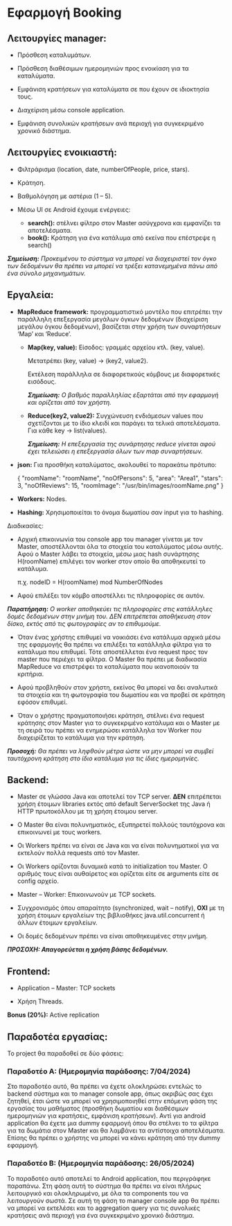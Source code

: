 # Εφαρμογή Booking #

## Λειτουργίες manager: ##

-	Πρόσθεση καταλυμάτων.

-	Πρόσθεση διαθέσιμων ημερομηνιών προς ενοικίαση για τα καταλύματα.

-	Εμφάνιση κρατήσεων για καταλύματα σε που έχουν σε ιδιοκτησία τους.

-	Διαχείριση μέσω console application.

-	Εμφάνιση συνολικών κρατήσεων ανά περιοχή για συγκεκριμένο χρονικό διάστημα.

## Λειτουργίες ενοικιαστή: ##

-	Φιλτράρισμα (location, date, numberOfPeople, price, stars).

-	Κράτηση.

-	Βαθμολόγηση με αστέρια (1 – 5).

-	Μέσω UI σε Android έχουμε ενέργειες:
    - **search():** στέλνει φίλτρο στον Master ασύγχρονα και εμφανίζει τα αποτελέσματα.
    - **book():** Κράτηση για ένα κατάλυμα από εκείνα που επέστρεψε η search()

_**Σημείωση:** Προκειμένου το σύστημα να μπορεί να διαχειριστεί τον όγκο των δεδομένων θα πρέπει να μπορεί να τρέξει κατανεμημένα πάνω από ένα σύνολο μηχανημάτων._

## Εργαλεία: ##

-	**MapReduce framework:** προγραμματιστικό μοντέλο που επιτρέπει την παράλληλη επεξεργασία μεγάλων όγκων δεδομένων (διαχείριση μεγάλου όγκου δεδομένων), βασίζεται στην χρήση των συναρτήσεων ‘Map’ και ‘Reduce’.
    - **Map(key, value):** Είσοδος: γραμμές αρχείου κτλ. (key, value).
      
      Μετατρέπει (key, value) -> (key2, value2).
    
      Εκτέλεση παράλληλα σε διαφορετικούς κόμβους με διαφορετικές εισόδους.
    
      _**Σημείωση:** Ο βαθμός παραλληλίας εξαρτάται από την εφαρμογή και ορίζεται από τον χρήστη._
    
    - **Reduce(key2, value2):** Συγχώνευση ενδιάμεσων values που σχετίζονται με το ίδιο κλειδί και παράγει τα τελικά αποτελέσματα. Για κάθε key -> list(values). 
    
      _**Σημείωση:** Η επεξεργασία της συνάρτησης reduce γίνεται αφού έχει τελειώσει η επεξεργασία όλων των map συναρτήσεων._

-	**json:** Για προσθήκη καταλύματος, ακολουθεί το παρακάτω πρότυπο:

    {
      "roomName": "roomName",
      "noOfPersons": 5,
      "area": "Area1",
      "stars": 3,
      "noOfReviews": 15,
      "roomImage": "/usr/bin/images/roomName.png"
    }

-	**Workers:** Nodes.

-	**Hashing:** Χρησιμοποιείται το όνομα δωματίου σαν input για το hashing.

Διαδικασίες:
-	Αρχική επικοινωνία του console app του manager γίνεται με τον Master, αποστέλλονται όλα τα στοιχεία του καταλύματος μέσω αυτής.
Αφού ο Master λάβει τα στοιχεία, μέσω μιας hash συνάρτησης H(roomName) επιλέγει τον worker στον οποίο θα αποθηκευτεί το κατάλυμα. 

    π.χ. nodeID = H(roomName) mod NumberOfNodes

-	Αφού επιλέξει τον κόμβο αποστέλλει τις πληροφορίες σε αυτόν.

_**Παρατήρηση:** O worker αποθηκεύει τις πληροφορίες στις κατάλληλες δομές δεδομένων στην μνήμη του. ΔΕΝ επιτρέπεται αποθήκευση στον δίσκο, εκτός από τις φωτογραφίες αν το επιθυμούμε._

-	Όταν ένας χρήστης επιθυμεί να νοικιάσει ένα κατάλυμα αρχικά μέσω της εφαρμογής θα πρέπει να επιλέξει τα κατάλληλα φίλτρα για το κατάλυμα που επιθυμεί.
  Τότε αποστέλλεται ένα request προς τον master που περιέχει τα φίλτρα. O Master θα πρέπει με διαδικασία MapReduce να επιστρέφει τα καταλύματα που ικανοποιούν τα κριτήρια.

-	Αφού προβληθούν στον χρήστη, εκείνος θα μπορεί να δει αναλυτικά τα στοιχεία και τη φωτογραφία του δωματίου και να προβεί σε κράτηση εφόσον επιθυμεί.

-	Όταν ο χρήστης πραγματοποιήσει κράτηση, στέλνει ένα request κράτησης στον Master για το συγκεκριμένο κατάλυμα και ο Master με τη σειρά του πρέπει να ενημερώσει κατάλληλα τον Worker που διαχειρίζεται το κατάλυμα για την κράτηση.

_**Προσοχή:** Θα πρέπει να ληφθούν μέτρα ώστε να μην μπορεί να συμβεί ταυτόχρονη κράτηση στο ίδιο κατάλυμα για τις ίδιες ημερομηνίες._

## Backend: ##

-	Master σε γλώσσα Java και αποτελεί τον TCP server. **ΔΕΝ** επιτρέπεται χρήση έτοιμων libraries εκτός από default ServerSocket της Java ή HTTP πρωτοκόλλου με τη χρήση έτοιμου server.

-	O Master θα είναι πολυνηματικός, εξυπηρετεί πολλούς ταυτόχρονα και επικοινωνεί με τους workers.

-	Οι Workers πρέπει να είναι σε Java και να είναι πολυνηματικοί για να εκτελούν πολλά requests από τον Master.

-	Οι Workers ορίζονται δυναμικά κατά το initialization του Master. Ο αριθμός τους είναι αυθαίρετος και ορίζεται είτε σε arguments είτε σε config αρχείο.

-	Master – Worker: Επικοινωνούν με TCP sockets.

-	Συγχρονισμός όπου απαραίτητο (synchronized, wait – notify), **ΟΧΙ** με τη χρήση έτοιμων εργαλείων της βιβλιοθήκες java.util.concurrent ή άλλων έτοιμων εργαλείων.

-	Οι δομές δεδομένων πρέπει να είναι αποθηκευμένες στην μνήμη. 

_**ΠΡΟΣΟΧΗ: Απαγορεύεται η χρήση βάσης δεδομένων.**_

## Frontend: ##
-	Application – Master: TCP sockets

-	Χρήση Threads.

**Bonus (20%):** Active replication

## Παραδοτέα εργασίας: ##
Το project θα παραδοθεί σε δύο φάσεις:

### Παραδοτέο Α: (Ημερομηνία παράδοσης: 7/04/2024) ###
Στο παραδοτέο αυτό, θα πρέπει να έχετε ολοκληρώσει εντελώς το backend σύστημα και το manager console app, όπως ακριβώς σας έχει ζητηθεί, έτσι ώστε να μπορεί να
χρησιμοποιηθεί στην επόμενη φάση της εργασίας του μαθήματος (προσθήκη δωματίου και διαθέσιμων ημερομηνιών για κρατήσεις, εμφάνιση κρατήσεων).
Αντί για android application θα έχετε μια dummy εφαρμογή όπου θα στέλνει το τα φίλτρα για τα δωμάτια στον Master και θα λαμβάνει τα αντίστοιχα αποτελέσματα.
Επίσης θα πρέπει ο χρήστης να μπορεί να κάνει κράτηση από την dummy εφαρμογή.

### Παραδοτέο Β: (Ημερομηνία παράδοσης: 26/05/2024) ###
Το παραδοτέο αυτό αποτελεί το Αndroid application, που περιγράφηκε παραπάνω. Στη φάση αυτή το σύστημα θα πρέπει να είναι πλήρως λειτουργικό και ολοκληρωμένο, με όλα τα components του να λειτουργούν σωστά.
Σε αυτή τη φάση το manager console app θα πρέπει να μπορεί να εκτελέσει και το aggregation query για τις συνολικές κρατήσεις ανά περιοχή για ένα συγκεκριμένο χρονικό διάστημα.
